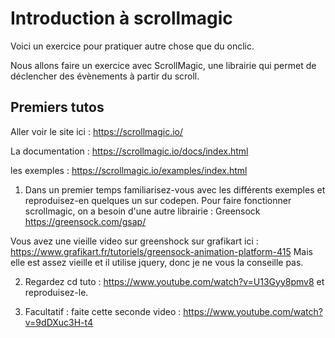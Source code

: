 # Introduction à scrollmagic

Voici un exercice pour pratiquer autre chose que du onclic.

Nous allons faire un exercice avec ScrollMagic, une librairie qui permet de déclencher des évènements à partir du scroll.

## Premiers tutos

Aller voir le site ici : https://scrollmagic.io/

La documentation : https://scrollmagic.io/docs/index.html

les exemples : https://scrollmagic.io/examples/index.html

1. Dans un premier temps familiarisez-vous avec les différents exemples et reproduisez-en quelques un sur codepen. Pour faire fonctionner scrollmagic, on a besoin d'une autre librairie : Greensock https://greensock.com/gsap/

Vous avez une vieille video sur greenshock sur grafikart ici : https://www.grafikart.fr/tutoriels/greensock-animation-platform-415
Mais elle est assez vieille et il utilise jquery, donc je ne vous la conseille pas.

2. Regardez cd tuto : https://www.youtube.com/watch?v=U13Gyy8pmv8 et reproduisez-le.

3. Facultatif : faite cette seconde video : https://www.youtube.com/watch?v=9dDXuc3H-t4
